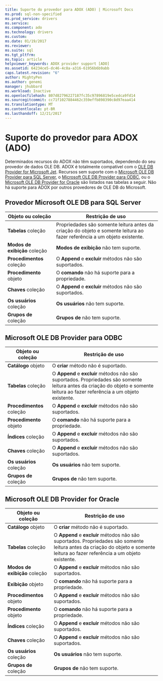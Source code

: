 ```yaml
---
title: Suporte do provedor para ADOX (ADO) | Microsoft Docs
ms.prod: sql-non-specified
ms.prod_service: drivers
ms.service: 
ms.component: ado
ms.technology: drivers
ms.custom: 
ms.date: 01/19/2017
ms.reviewer: 
ms.suite: sql
ms.tgt_pltfrm: 
ms.topic: article
helpviewer_keywords: ADOX provider support [ADO]
ms.assetid: 64234ce5-dc46-4c8a-a316-61956b6b9abb
caps.latest.revision: "6"
author: MightyPen
ms.author: genemi
manager: jhubbard
ms.workload: Inactive
ms.openlocfilehash: 807d82796227187fc35c97896819e5cedca9fd14
ms.sourcegitcommit: cc71f1027884462c359effb898390c8d97eaa414
ms.translationtype: MT
ms.contentlocale: pt-BR
ms.lasthandoff: 12/21/2017
---
```

# <a name="provider-support-for-adox-ado"></a>Suporte do provedor para ADOX (ADO)
Determinados recursos do ADOX não têm suportados, dependendo do seu provedor de dados OLE DB. ADOX é totalmente compatível com o [OLE DB Provider for Microsoft Jet](../../../ado/guide/appendixes/microsoft-ole-db-provider-for-microsoft-jet.md). Recursos sem suporte com o [Microsoft OLE DB Provider para SQL Server](../../../ado/guide/appendixes/microsoft-ole-db-provider-for-sql-server.md), o [Microsoft OLE DB Provider para ODBC](../../../ado/guide/appendixes/microsoft-ole-db-provider-for-odbc.md), ou o [Microsoft OLE DB Provider for Oracle](../../../ado/guide/appendixes/microsoft-ole-db-provider-for-oracle.md) são listados nas tabelas a seguir. Não há suporte para ADOX por outros provedores de OLE DB do Microsoft.  
  
## <a name="microsoft-ole-db-provider-for-sql-server"></a>Provedor Microsoft OLE DB para SQL Server  
  
|Objeto ou coleção|Restrição de uso|  
|--------------------------|-----------------------|  
|**Tabelas** coleção|Propriedades são somente leitura antes da criação do objeto e somente leitura ao fazer referência a um objeto existente.|  
|**Modos de exibição** coleção|**Modos de exibição** não tem suporte.|  
|**Procedimentos** coleção|O **Append** e **excluir** métodos não são suportados.|  
|**Procedimento** objeto|O **comando** não há suporte para a propriedade.|  
|**Chaves** coleção|O **Append** e **excluir** métodos não são suportados.|  
|**Os usuários** coleção|**Os usuários** não tem suporte.|  
|**Grupos de** coleção|**Grupos de** não tem suporte.|  
  
## <a name="microsoft-ole-db-provider-for-odbc"></a>Microsoft OLE DB Provider para ODBC  
  
|Objeto ou coleção|Restrição de uso|  
|--------------------------|-----------------------|  
|**Catálogo** objeto|O **criar** método não é suportado.|  
|**Tabelas** coleção|O **Append** e **excluir** métodos não são suportados. Propriedades são somente leitura antes da criação do objeto e somente leitura ao fazer referência a um objeto existente.|  
|**Procedimentos** coleção|O **Append** e **excluir** métodos não são suportados.|  
|**Procedimento** objeto|O **comando** não há suporte para a propriedade.|  
|**Índices** coleção|O **Append** e **excluir** métodos não são suportados.|  
|**Chaves** coleção|O **Append** e **excluir** métodos não são suportados.|  
|**Os usuários** coleção|**Os usuários** não tem suporte.|  
|**Grupos de** coleção|**Grupos de** não tem suporte.|  
  
## <a name="microsoft-ole-db-provider-for-oracle"></a>Microsoft OLE DB Provider for Oracle  
  
|Objeto ou coleção|Restrição de uso|  
|--------------------------|-----------------------|  
|**Catálogo** objeto|O **criar** método não é suportado.|  
|**Tabelas** coleção|O **Append** e **excluir** métodos não são suportados. Propriedades são somente leitura antes da criação do objeto e somente leitura ao fazer referência a um objeto existente.|  
|**Modos de exibição** coleção|O **Append** e **excluir** métodos não são suportados.|  
|**Exibição** objeto|O **comando** não há suporte para a propriedade.|  
|**Procedimentos** objeto|O **Append** e **excluir** métodos não são suportados.|  
|**Procedimento** objeto|O **comando** não há suporte para a propriedade.|  
|**Índices** coleção|O **Append** e **excluir** métodos não são suportados.|  
|**Chaves** coleção|O **Append** e **excluir** métodos não são suportados.|  
|**Os usuários** coleção|**Os usuários** não tem suporte.|  
|**Grupos de** coleção|**Grupos de** não tem suporte.|

